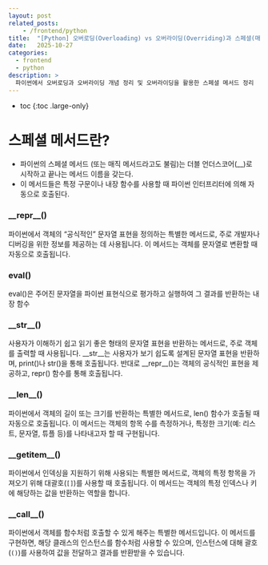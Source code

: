 ```yaml
---
layout: post
related_posts:
    - /frontend/python
title:  "[Python] 오버로딩(Overloading) vs 오버라이딩(Overriding)과 스페셜(매직) 메서드"
date:   2025-10-27
categories:
  - frontend
  - python
description: >
  파이썬에서 오버로딩과 오버라이딩 개념 정리 및 오버라이딩을 활용한 스페셜 메서드 정리
---
```

* toc
{:toc .large-only}

# 스페셜 메서드란?
* 파이썬의 스페셜 메서드 (또는 매직 메서드라고도 불림)는 더블 언더스코어(\_\_)로 시작하고 끝나는 메서드 이름을 갖는다. 
* 이 메서드들은 특정 구문이나 내장 함수를 사용할 때 파이썬 인터프리터에 의해 자동으로 호출된다.

### \_\_repr\_\_()
파이썬에서 객체의 “공식적인” 문자열 표현을 정의하는 특별한 메서드로, 주로 개발자나 디버깅을 위한 정보를 제공하는 데 사용됩니다. 이 메서드는 객체를 문자열로 변환할 때 자동으로 호출됩니다.

### eval()
eval()은 주어진 문자열을 파이썬 표현식으로 평가하고 실행하여 그 결과를 반환하는 내장 함수

### \_\_str\_\_()
사용자가 이해하기 쉽고 읽기 좋은 형태의 문자열 표현을 반환하는 메서드로, 주로 객체를 출력할 때 사용됩니다. \_\_str\_\_는 사용자가 보기 쉽도록 설계된 문자열 표현을 반환하며, print()나 str()을 통해 호출됩니다. 반대로 \_\_repr\_\_()는 객체의 공식적인 표현을 제공하고, repr() 함수를 통해 호출됩니다.

### \_\_len\_\_()
파이썬에서 객체의 길이 또는 크기를 반환하는 특별한 메서드로, len() 함수가 호출될 때 자동으로 호출됩니다.  이 메서드는 객체의 항목 수를 측정하거나, 특정한 크기(예: 리스트, 문자열, 튜플 등)를 나타내고자 할 때 구현됩니다.

### \_\_getitem\_\_()
파이썬에서 인덱싱을 지원하기 위해 사용되는 특별한 메서드로, 객체의 특정 항목을 가져오기 위해 대괄호(`[]`)를 사용할 때 호출됩니다. 이 메서드는 객체의 특정 인덱스나 키에 해당하는 값을 반환하는 역할을 합니다.

### \_\_call\_\_()
파이썬에서 객체를 함수처럼 호출할 수 있게 해주는 특별한 메서드입니다. 이 메서드를 구현하면, 해당 클래스의 인스턴스를 함수처럼 사용할 수 있으며, 인스턴스에 대해 괄호(`()`)를 사용하여 값을 전달하고 결과를 반환받을 수 있습니다.